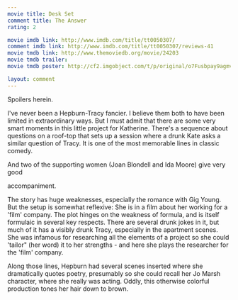 ```yaml
---
movie title: Desk Set
comment title: The Answer
rating: 2

movie imdb link: http://www.imdb.com/title/tt0050307/
comment imdb link: http://www.imdb.com/title/tt0050307/reviews-41
movie tmdb link: http://www.themoviedb.org/movie/24203
movie tmdb trailer: 
movie tmdb poster: http://cf2.imgobject.com/t/p/original/o7Fusbpay9agmvHclYdLUs8FFih.jpg

layout: comment
---
```


Spoilers herein.

I've never been a Hepburn-Tracy fancier. I believe them both to have been limited in  extraordinary ways. But I must admit that there are some very smart moments in this little  project for Katherine. There's a sequence about questions on a roof-top that sets up a  session where a drunk Kate asks a similar question of Tracy. It is one of the most memorable  lines in classic comedy.

And two of the supporting women (Joan Blondell and Ida Moore) give very good

accompaniment. 

The story has huge weaknesses, especially the romance with Gig Young. But the setup is  somewhat reflexive: She is in a film about her working for a 'film' company. The plot hinges  on the weakness of formula, and is itself formulaic in several key respects. There are several  drunk jokes in it, but much of it has a visibly drunk Tracy, especially in the apartment  scenes. She was infamous for researching all the elements of a project so she could 'tailor"  (her word) it to her strengths - and here she plays the researcher for the 'film' company.

Along those lines, Hepburn had several scenes inserted where she dramatically quotes  poetry, presumably so she could recall her Jo Marsh character, where she really was acting.  Oddly, this otherwise colorful production tones her hair down to brown.